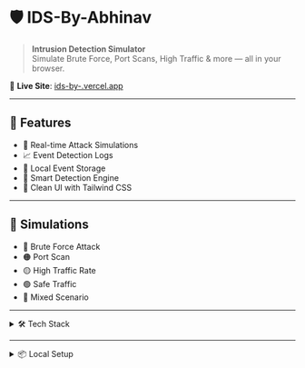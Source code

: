 # 🛡️ IDS-By-Abhinav

> **Intrusion Detection Simulator**  
> Simulate Brute Force, Port Scans, High Traffic & more — all in your browser.

🔗 **Live Site**: [ids-by-.vercel.app]()

---

## 📌 Features

- 🚨 Real-time Attack Simulations
- 📈 Event Detection Logs
- 💾 Local Event Storage
- 🧠 Smart Detection Engine
- 🎨 Clean UI with Tailwind CSS

---

## 🧪 Simulations

- 🔴 Brute Force Attack
- 🟠 Port Scan
- 🟡 High Traffic Rate
- 🟢 Safe Traffic
- 🎲 Mixed Scenario

---

<details>
  <summary>🛠️ Tech Stack</summary>

- **Next.js (App Router)**
- **React**
- **Tailwind CSS**
- **API Routes for Detection**
- **Vercel Hosting**
</details>

---

<details>
  <summary>📦 Local Setup</summary>

```bash
git clone https://github.com/Nikhil2374/IDS-By-Nikhil.git
cd IDS-By-Nikhil
npm install
npm run dev
